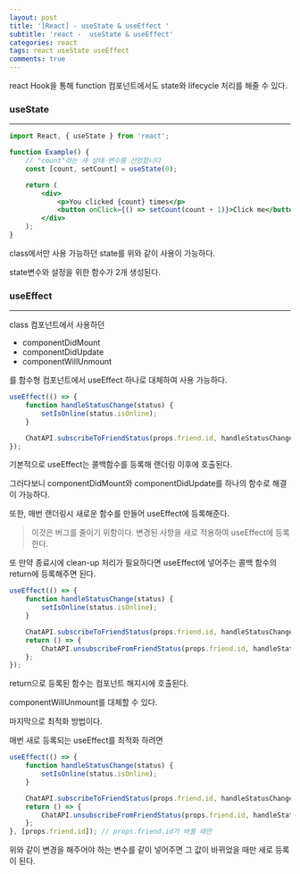 ```yaml
---
layout: post
title: '[React] - useState & useEffect '
subtitle: 'react -  useState & useEffect'
categories: react
tags: react useState useEffect
comments: true
---
```


react Hook을 통해 function 컴포넌트에서도 state와 lifecycle 처리를 해줄 수 있다.

### useState

---

```jsx
import React, { useState } from 'react';

function Example() {
	// "count"라는 새 상태 변수를 선언합니다
	const [count, setCount] = useState(0);

	return (
		<div>
			<p>You clicked {count} times</p>
			<button onClick={() => setCount(count + 1)}>Click me</button>
		</div>
	);
}
```

class에서만 사용 가능하던 state를 위와 같이 사용이 가능하다.

state변수와 설정을 위한 함수가 2개 생성된다.

### useEffect

---

class 컴포넌트에서 사용하던

- componentDidMount
- componentDidUpdate
- componentWillUnmount

를 함수형 컴포넌트에서 useEffect 하나로 대체하여 사용 가능하다.

```jsx
useEffect(() => {
	function handleStatusChange(status) {
		setIsOnline(status.isOnline);
	}

	ChatAPI.subscribeToFriendStatus(props.friend.id, handleStatusChange);
});
```

기본적으로 useEffect는 콜백함수를 등록해 랜더링 이후에 호출된다.

그러다보니 componentDidMount와 componentDidUpdate를 하나의 함수로 해결이 가능하다.

또한, 매번 랜더링시 새로운 함수를 만들어 useEffect에 등록해준다.

> 이것은 버그를 줄이기 위함이다.
> 변경된 사항을 새로 적용하여 useEffect에 등록한다.

또 만약 종료시에 clean-up 처리가 필요하다면 useEffect에 넣어주는 콜백 함수의 return에 등록해주면 된다.

```jsx
useEffect(() => {
	function handleStatusChange(status) {
		setIsOnline(status.isOnline);
	}

	ChatAPI.subscribeToFriendStatus(props.friend.id, handleStatusChange);
	return () => {
		ChatAPI.unsubscribeFromFriendStatus(props.friend.id, handleStatusChange);
	};
});
```

return으로 등록된 함수는 컴포넌트 해지시에 호출된다.

componentWillUnmount를 대체할 수 있다.

마지막으로 최적화 방법이다.

매번 새로 등록되는 useEffect를 최적화 하려면

```jsx
useEffect(() => {
	function handleStatusChange(status) {
		setIsOnline(status.isOnline);
	}

	ChatAPI.subscribeToFriendStatus(props.friend.id, handleStatusChange);
	return () => {
		ChatAPI.unsubscribeFromFriendStatus(props.friend.id, handleStatusChange);
	};
}, [props.friend.id]); // props.friend.id가 바뀔 때만
```

위와 같이 변경을 해주어야 하는 변수를 같이 넣어주면 그 값이 바뀌었을 때만 새로 등록이 된다.
